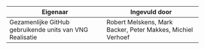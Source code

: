 
| Eigenaar | Ingevuld door |
| --- | --- |
| Gezamenlijke GitHub gebruikende units van VNG Realisatie | Robert Melskens, Mark Backer, Peter Makkes, Michiel Verhoef |

